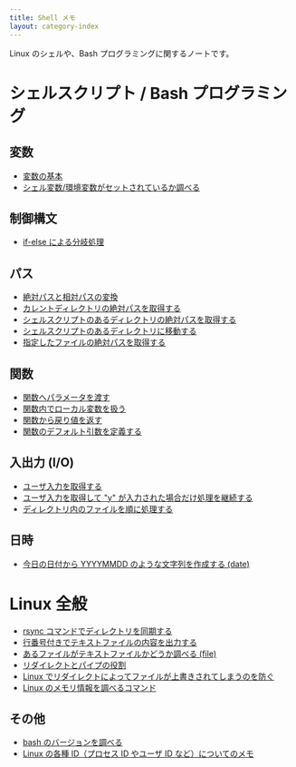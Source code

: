```yaml
---
title: Shell メモ
layout: category-index
---
```


Linux のシェルや、Bash プログラミングに関するノートです。

シェルスクリプト / Bash プログラミング
====

変数
----
* [変数の基本](variables.html)
* [シェル変数/環境変数がセットされているか調べる](check-if-var-is-set.html)

制御構文
----
* [if-else による分岐処理](syntax/if.html)

パス
----
* [絶対パスと相対パスの変換](absolute-path-to-relative-path.html)
* [カレントディレクトリの絶対パスを取得する](absolute-path-of-current-dir.html)
* [シェルスクリプトのあるディレクトリの絶対パスを取得する](absolute-path-of-script-dir.html)
* [シェルスクリプトのあるディレクトリに移動する](move-to-script-dir.html)
* [指定したファイルの絶対パスを取得する](absolute-path-of-file.html)

関数
----
* [関数へパラメータを渡す](pass-params-to-function.html)
* [関数内でローカル変数を扱う](local-var-in-function.html)
* [関数から戻り値を返す](return-value-from-function.html)
* [関数のデフォルト引数を定義する](default-params-in-function.html)

入出力 (I/O)
----
* [ユーザ入力を取得する](obtain-user-input.html)
* [ユーザ入力を取得して "y" が入力された場合だけ処理を継続する](obtain-user-input2.html)
* [ディレクトリ内のファイルを順に処理する](process-all-files.html)

日時
----
* [今日の日付から YYYYMMDD のような文字列を作成する (date)](time/date-string.html)

Linux 全般　
====

* [rsync コマンドでディレクトリを同期する](basic/rsync.html)
* [行番号付きでテキストファイルの内容を出力する](basic/cat-with-line-number.html)
* [あるファイルがテキストファイルかどうか調べる (file)](basic/check-if-text-file.html)
* [リダイレクトとパイプの役割](basic/redirect-and-pipe.html)
* [Linux でリダイレクトによってファイルが上書きされてしまうのを防ぐ](basic/avoid-overridden-by-redirect.html)
* [Linux のメモリ情報を調べるコマンド](memory.html)

その他
----
* [bash のバージョンを調べる](bash-version.html)
* [Linux の各種 ID（プロセス ID やユーザ ID など）についてのメモ](linux-ids.html)

